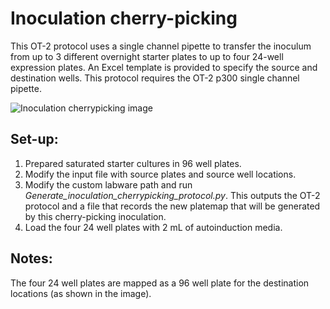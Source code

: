 # Inoculation cherry-picking

This OT-2 protocol uses a single channel pipette to transfer the inoculum from up to 3 different overnight starter plates to up to four 24-well expression plates. An Excel template is provided to specify the source and destination wells. This protocol requires the OT-2 p300 single channel pipette.


![Inoculation cherrypicking image](../images/inoculation_cherrypicking.png)

## Set-up:

1. Prepared saturated starter cultures in 96 well plates. 
2. Modify the input file with source plates and source well locations. 
3. Modify the custom labware path and run *Generate_inoculation_cherrypicking_protocol.py*. This outputs the OT-2 protocol and a file that records the new platemap that will be generated by this cherry-picking inoculation. 
4. Load the four 24 well plates with 2 mL of autoinduction media. 

## Notes:

The four 24 well plates are mapped as a 96 well plate for the destination locations (as shown in the image). 

